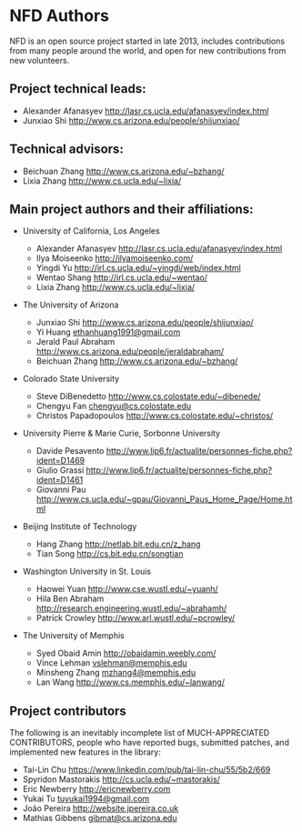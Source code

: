 NFD Authors
===========

NFD is an open source project started in late 2013, includes contributions
from many people around the world, and open for new contributions from new
volunteers.


## Project technical leads:

* Alexander Afanasyev <http://lasr.cs.ucla.edu/afanasyev/index.html>
* Junxiao Shi         <http://www.cs.arizona.edu/people/shijunxiao/>


## Technical advisors:

* Beichuan Zhang      <http://www.cs.arizona.edu/~bzhang/>
* Lixia Zhang         <http://www.cs.ucla.edu/~lixia/>


## Main project authors and their affiliations:

* University of California, Los Angeles

    * Alexander Afanasyev <http://lasr.cs.ucla.edu/afanasyev/index.html>
    * Ilya Moiseenko      <http://ilyamoiseenko.com/>
    * Yingdi Yu           <http://irl.cs.ucla.edu/~yingdi/web/index.html>
    * Wentao Shang        <http://irl.cs.ucla.edu/~wentao/>
    * Lixia Zhang         <http://www.cs.ucla.edu/~lixia/>

* The University of Arizona

    * Junxiao Shi         <http://www.cs.arizona.edu/people/shijunxiao/>
    * Yi Huang            <ethanhuang1991@gmail.com>
    * Jerald Paul Abraham <http://www.cs.arizona.edu/people/jeraldabraham/>
    * Beichuan Zhang      <http://www.cs.arizona.edu/~bzhang/>

* Colorado State University

    * Steve DiBenedetto     <http://www.cs.colostate.edu/~dibenede/>
    * Chengyu Fan           <chengyu@cs.colostate.edu>
    * Christos Papadopoulos <http://www.cs.colostate.edu/~christos/>

* University Pierre & Marie Curie, Sorbonne University

    * Davide Pesavento    <http://www.lip6.fr/actualite/personnes-fiche.php?ident=D1469>
    * Giulio Grassi       <http://www.lip6.fr/actualite/personnes-fiche.php?ident=D1461>
    * Giovanni Pau        <http://www.cs.ucla.edu/~gpau/Giovanni_Paus_Home_Page/Home.html>

* Beijing Institute of Technology

    * Hang Zhang          <http://netlab.bit.edu.cn/z_hang>
    * Tian Song           <http://cs.bit.edu.cn/songtian>

* Washington University in St. Louis

    * Haowei Yuan         <http://www.cse.wustl.edu/~yuanh/>
    * Hila Ben Abraham    <http://research.engineering.wustl.edu/~abrahamh/>
    * Patrick Crowley     <http://www.arl.wustl.edu/~pcrowley/>

* The University of Memphis

    * Syed Obaid Amin     <http://obaidamin.weebly.com/>
    * Vince Lehman        <vslehman@memphis.edu>
    * Minsheng Zhang      <mzhang4@memphis.edu>
    * Lan Wang            <http://www.cs.memphis.edu/~lanwang/>

## Project contributors

The following is an inevitably incomplete list of MUCH-APPRECIATED CONTRIBUTORS,
people who have reported bugs, submitted patches, and implemented new features
in the library:

* Tai-Lin Chu             <https://www.linkedin.com/pub/tai-lin-chu/55/5b2/669>
* Spyridon Mastorakis     <http://cs.ucla.edu/~mastorakis/>
* Eric Newberry           <http://ericnewberry.com>
* Yukai Tu                <tuyukai1994@gmail.com>
* João Pereira            <http://website.jpereira.co.uk>
* Mathias Gibbens         <gibmat@cs.arizona.edu>
